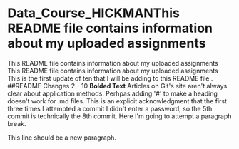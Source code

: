 # Data_Course_HICKMANThis README file contains information about my uploaded assignments
This README file contains information about my uploaded assignments
This README file contains information about my uploaded assignments
This is the first update of ten that I will be adding to this README file
. ##README Changes 2 - 10
**Bolded Text**
Articles on Git's site aren't always clear about application methods. Perhpas adding '#' to make a heading doesn't work for .md files.
This is an explicit acknowledgment that the first three times I attempted a commit I didn't enter a password, so the 5th commit is technically the 8th commit.
Here I'm going to attempt a paragraph break.

This line should be a new paragraph.
